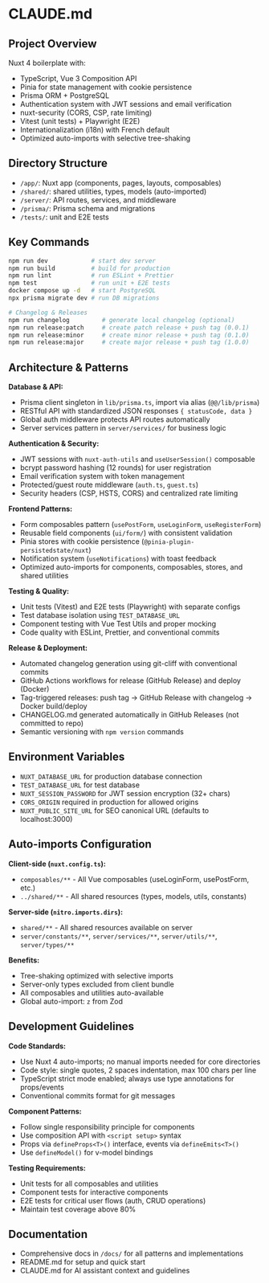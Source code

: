 # CLAUDE.md

## Project Overview

Nuxt 4 boilerplate with:

- TypeScript, Vue 3 Composition API
- Pinia for state management with cookie persistence
- Prisma ORM + PostgreSQL
- Authentication system with JWT sessions and email verification
- nuxt-security (CORS, CSP, rate limiting)
- Vitest (unit tests) + Playwright (E2E)
- Internationalization (i18n) with French default
- Optimized auto-imports with selective tree-shaking

## Directory Structure

- `/app/`: Nuxt app (components, pages, layouts, composables)
- `/shared/`: shared utilities, types, models (auto-imported)
- `/server/`: API routes, services, and middleware
- `/prisma/`: Prisma schema and migrations
- `/tests/`: unit and E2E tests

## Key Commands

```bash
npm run dev            # start dev server
npm run build          # build for production
npm run lint           # run ESLint + Prettier
npm test               # run unit + E2E tests
docker compose up -d   # start PostgreSQL
npx prisma migrate dev # run DB migrations

# Changelog & Releases
npm run changelog         # generate local changelog (optional)
npm run release:patch     # create patch release + push tag (0.0.1)
npm run release:minor     # create minor release + push tag (0.1.0)
npm run release:major     # create major release + push tag (1.0.0)
```

## Architecture & Patterns

**Database & API:**

- Prisma client singleton in `lib/prisma.ts`, import via alias (`@@/lib/prisma`)
- RESTful API with standardized JSON responses `{ statusCode, data }`
- Global auth middleware protects API routes automatically
- Server services pattern in `server/services/` for business logic

**Authentication & Security:**

- JWT sessions with `nuxt-auth-utils` and `useUserSession()` composable
- bcrypt password hashing (12 rounds) for user registration
- Email verification system with token management
- Protected/guest route middleware (`auth.ts`, `guest.ts`)
- Security headers (CSP, HSTS, CORS) and centralized rate limiting

**Frontend Patterns:**

- Form composables pattern (`usePostForm`, `useLoginForm`, `useRegisterForm`)
- Reusable field components (`ui/form/`) with consistent validation
- Pinia stores with cookie persistence (`@pinia-plugin-persistedstate/nuxt`)
- Notification system (`useNotifications`) with toast feedback
- Optimized auto-imports for components, composables, stores, and shared utilities

**Testing & Quality:**

- Unit tests (Vitest) and E2E tests (Playwright) with separate configs
- Test database isolation using `TEST_DATABASE_URL`
- Component testing with Vue Test Utils and proper mocking
- Code quality with ESLint, Prettier, and conventional commits

**Release & Deployment:**

- Automated changelog generation using git-cliff with conventional commits
- GitHub Actions workflows for release (GitHub Release) and deploy (Docker)
- Tag-triggered releases: push tag → GitHub Release with changelog → Docker build/deploy
- CHANGELOG.md generated automatically in GitHub Releases (not committed to repo)
- Semantic versioning with `npm version` commands

## Environment Variables

- `NUXT_DATABASE_URL` for production database connection
- `TEST_DATABASE_URL` for test database
- `NUXT_SESSION_PASSWORD` for JWT session encryption (32+ chars)
- `CORS_ORIGIN` required in production for allowed origins
- `NUXT_PUBLIC_SITE_URL` for SEO canonical URL (defaults to localhost:3000)

## Auto-imports Configuration

**Client-side (`nuxt.config.ts`):**

- `composables/**` - All Vue composables (useLoginForm, usePostForm, etc.)
- `../shared/**` - All shared resources (types, models, utils, constants)

**Server-side (`nitro.imports.dirs`):**

- `shared/**` - All shared resources available on server
- `server/constants/**`, `server/services/**`, `server/utils/**`, `server/types/**`

**Benefits:**

- Tree-shaking optimized with selective imports
- Server-only types excluded from client bundle
- All composables and utilities auto-available
- Global auto-import: `z` from Zod

## Development Guidelines

**Code Standards:**

- Use Nuxt 4 auto-imports; no manual imports needed for core directories
- Code style: single quotes, 2 spaces indentation, max 100 chars per line
- TypeScript strict mode enabled; always use type annotations for props/events
- Conventional commits format for git messages

**Component Patterns:**

- Follow single responsibility principle for components
- Use composition API with `<script setup>` syntax
- Props via `defineProps<T>()` interface, events via `defineEmits<T>()`
- Use `defineModel()` for v-model bindings

**Testing Requirements:**

- Unit tests for all composables and utilities
- Component tests for interactive components
- E2E tests for critical user flows (auth, CRUD operations)
- Maintain test coverage above 80%

## Documentation

- Comprehensive docs in `/docs/` for all patterns and implementations
- README.md for setup and quick start
- CLAUDE.md for AI assistant context and guidelines
